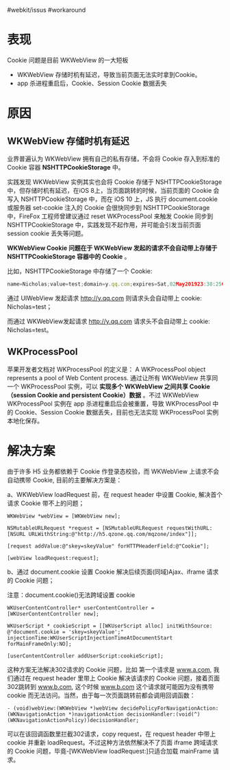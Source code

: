 #webkit/issus #workaround

# 表现
Cookie 问题是目前 WKWebView 的一大短板  

* WKWebView 存储时机有延迟，导致当前页面无法实时拿到Cookie。
* app 杀进程重启后，Cookie、Session Cookie 数据丢失

# 原因

## WKWebView 存储时机有延迟

业界普遍认为 WKWebView 拥有自己的私有存储，不会将 Cookie 存入到标准的 Cookie 容器 **NSHTTPCookieStorage** 中。

实践发现 WKWebView 实例其实也会将 Cookie 存储于 NSHTTPCookieStorage 中，但存储时机有延迟，在iOS 8上，当页面跳转的时候，当前页面的 Cookie 会写入 NSHTTPCookieStorage 中，而在 iOS 10 上，JS 执行 document.cookie 或服务器 set-cookie 注入的 Cookie 会很快同步到 NSHTTPCookieStorage 中，FireFox 工程师曾建议通过 reset WKProcessPool 来触发 Cookie 同步到 NSHTTPCookieStorage 中，实践发现不起作用，并可能会引发当前页面 session cookie 丢失等问题。

**WKWebView Cookie 问题在于 WKWebView 发起的请求不会自动带上存储于 NSHTTPCookieStorage 容器中的 Cookie** 。

比如，NSHTTPCookieStorage 中存储了一个 Cookie:

```js
name=Nicholas;value=test;domain=y.qq.com;expires=Sat,02May201923:38:25GMT；
```

通过 UIWebView 发起请求 http://y.qq.com 则请求头会自动带上 cookie: Nicholas=test；

而通过 WKWebView发起请求 http://y.qq.com 请求头不会自动带上 cookie: Nicholas=test。

## WKProcessPool

苹果开发者文档对 WKProcessPool 的定义是： A WKProcessPool object represents a pool of Web Content process. 通过让所有 WKWebView 共享同一个 WKProcessPool 实例，可以 **实现多个 WKWebView 之间共享 Cookie（session Cookie and persistent Cookie）数据** 。不过 WKWebView WKProcessPool 实例在 app 杀进程重启后会被重置，导致 WKProcessPool 中的 Cookie、Session Cookie 数据丢失，目前也无法实现 WKProcessPool 实例本地化保存。

# 解决方案

由于许多 H5 业务都依赖于 Cookie 作登录态校验，而 WKWebView 上请求不会自动携带 Cookie, 目前的主要解决方案是：

a、WKWebView loadRequest 前，在 request header 中设置 Cookie, 解决首个请求 Cookie 带不上的问题；

```objc
WKWebView *webView = [WKWebView new];

NSMutableURLRequest *request = [NSMutableURLRequest requestWithURL:[NSURL URLWithString:@"http://h5.qzone.qq.com/mqzone/index"]];

[request addValue:@"skey=skeyValue" forHTTPHeaderField:@"Cookie"];

[webView loadRequest:request];
```

b、通过 document.cookie 设置 Cookie 解决后续页面(同域)Ajax、iframe 请求的 Cookie 问题；

注意：document.cookie()无法跨域设置 cookie
```objc
WKUserContentController* userContentController = [WKUserContentController new];

WKUserScript * cookieScript = [[WKUserScript alloc] initWithSource: @"document.cookie = 'skey=skeyValue';" injectionTime:WKUserScriptInjectionTimeAtDocumentStart forMainFrameOnly:NO];

[userContentController addUserScript:cookieScript];
```

这种方案无法解决302请求的 Cookie 问题，比如 第一个请求是 www.a.com, 我们通过在 request header 里带上 Cookie 解决该请求的 Cookie 问题，接着页面302跳转到 www.b.com, 这个时候 www.b.com 这个请求就可能因为没有携带 cookie 而无法访问。当然，由于每一次页面跳转前都会调用回调函数：

```objc
- (void)webView:(WKWebView *)webView decidePolicyForNavigationAction:(WKNavigationAction *)navigationAction decisionHandler:(void(^)(WKNavigationActionPolicy))decisionHandler;
```

可以在该回调函数里拦截302请求，copy request，在 request header 中带上 cookie 并重新 loadRequest。不过这种方法依然解决不了页面 iframe 跨域请求的 Cookie 问题，毕竟-[WKWebView loadRequest:]只适合加载 mainFrame 请求。